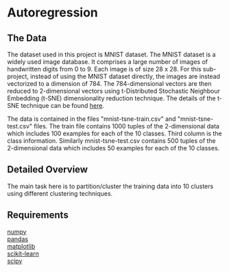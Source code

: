 # Autoregression


## The Data

The dataset used in this project is MNIST dataset. The MNIST dataset is a widely used image database. It comprises a 
large number of images of handwritten digits from 0 to 9. Each image is of size 28 x 28. For this sub-project, instead
of using the MNIST dataset directly, the images are instead vectorized to a dimension of 784. The 784-dimensional vectors 
are then reduced to 2-dimensional vectors using t-Distributed Stochastic Neighbour Embedding (t-SNE) dimensionality 
reduction technique. The details of the t-SNE technique can be found [here](https://towardsdatascience.com/an-introduction-to-t-sne-with-python-example-5a3a293108d1).

The data is contained in the files "mnist-tsne-train.csv" and "mnist-tsne-test.csv" files. The train file contains 1000
tuples of the 2-dimensional data which includes 100 examples for each of the 10 classes. Third column is the class 
information. Similarly mnist-tsne-test.csv contains 500 tuples of the 2-dimensional data which includes 50 examples for 
each of the 10 classes.


## Detailed Overview

The main task here is to partition/cluster the training data into 10 clusters using different clustering techniques.


## Requirements

[numpy](https://numpy.org/)  
[pandas](https://pandas.pydata.org/)  
[matplotlib](https://matplotlib.org/)  
[scikit-learn](https://scikit-learn.org/)  
[scipy](https://www.scipy.org/)  